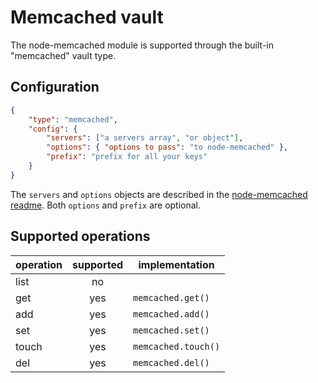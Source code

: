 # Memcached vault

The node-memcached module is supported through the built-in "memcached" vault type.

## Configuration

```json
{
	"type": "memcached",
	"config": {
		"servers": ["a servers array", "or object"],
		"options": { "options to pass": "to node-memcached" },
		"prefix": "prefix for all your keys"
	}
}
```

The `servers` and `options` objects are described in the
[node-memcached readme](https://npmjs.org/package/memcached). Both `options` and `prefix` are
optional.

## Supported operations

operation | supported | implementation
----------|:---------:|---------------
list      | no        |
get       | yes       | `memcached.get()`
add       | yes       | `memcached.add()`
set       | yes       | `memcached.set()`
touch     | yes       | `memcached.touch()`
del       | yes       | `memcached.del()`
